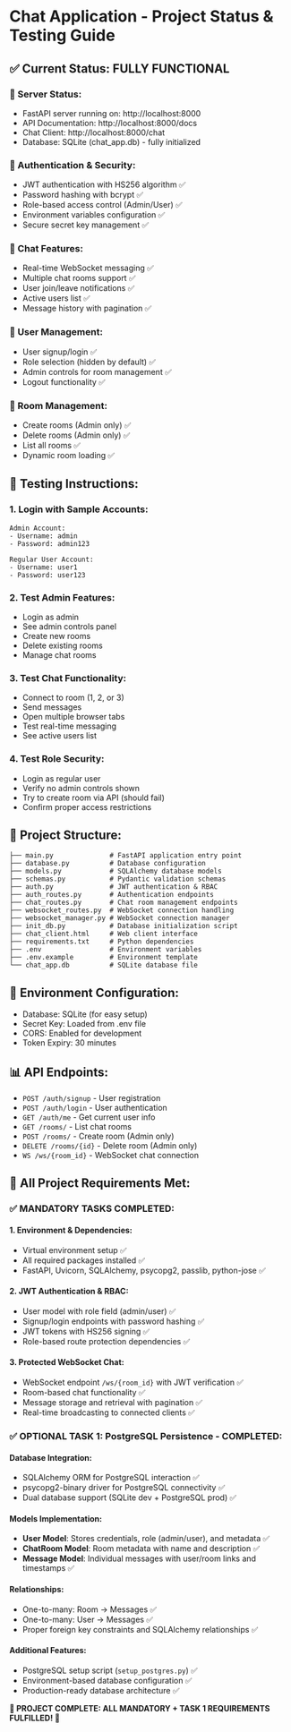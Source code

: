# Chat Application - Project Status & Testing Guide

## ✅ **Current Status: FULLY FUNCTIONAL**

### **🚀 Server Status:**
- FastAPI server running on: http://localhost:8000
- API Documentation: http://localhost:8000/docs
- Chat Client: http://localhost:8000/chat
- Database: SQLite (chat_app.db) - fully initialized

### **🔐 Authentication & Security:**
- JWT authentication with HS256 algorithm ✅
- Password hashing with bcrypt ✅
- Role-based access control (Admin/User) ✅
- Environment variables configuration ✅
- Secure secret key management ✅

### **💬 Chat Features:**
- Real-time WebSocket messaging ✅
- Multiple chat rooms support ✅
- User join/leave notifications ✅
- Active users list ✅
- Message history with pagination ✅

### **👤 User Management:**
- User signup/login ✅
- Role selection (hidden by default) ✅
- Admin controls for room management ✅
- Logout functionality ✅

### **🏢 Room Management:**
- Create rooms (Admin only) ✅
- Delete rooms (Admin only) ✅
- List all rooms ✅
- Dynamic room loading ✅

## 🧪 **Testing Instructions:**

### **1. Login with Sample Accounts:**
```
Admin Account:
- Username: admin
- Password: admin123

Regular User Account:
- Username: user1  
- Password: user123
```

### **2. Test Admin Features:**
- Login as admin
- See admin controls panel
- Create new rooms
- Delete existing rooms
- Manage chat rooms

### **3. Test Chat Functionality:**
- Connect to room (1, 2, or 3)
- Send messages
- Open multiple browser tabs
- Test real-time messaging
- See active users list

### **4. Test Role Security:**
- Login as regular user
- Verify no admin controls shown
- Try to create room via API (should fail)
- Confirm proper access restrictions

## 📁 **Project Structure:**
```
├── main.py              # FastAPI application entry point
├── database.py          # Database configuration
├── models.py            # SQLAlchemy database models
├── schemas.py           # Pydantic validation schemas
├── auth.py              # JWT authentication & RBAC
├── auth_routes.py       # Authentication endpoints
├── chat_routes.py       # Chat room management endpoints
├── websocket_routes.py  # WebSocket connection handling
├── websocket_manager.py # WebSocket connection manager
├── init_db.py           # Database initialization script
├── chat_client.html     # Web client interface
├── requirements.txt     # Python dependencies
├── .env                 # Environment variables
├── .env.example         # Environment template
└── chat_app.db          # SQLite database file
```

## 🔧 **Environment Configuration:**
- Database: SQLite (for easy setup)
- Secret Key: Loaded from .env file
- CORS: Enabled for development
- Token Expiry: 30 minutes

## 📊 **API Endpoints:**
- `POST /auth/signup` - User registration
- `POST /auth/login` - User authentication
- `GET /auth/me` - Get current user info
- `GET /rooms/` - List chat rooms
- `POST /rooms/` - Create room (Admin only)
- `DELETE /rooms/{id}` - Delete room (Admin only)
- `WS /ws/{room_id}` - WebSocket chat connection

## 🎯 **All Project Requirements Met:**

### ✅ **MANDATORY TASKS COMPLETED:**

#### **1. Environment & Dependencies:**
- Virtual environment setup ✅
- All required packages installed ✅
- FastAPI, Uvicorn, SQLAlchemy, psycopg2, passlib, python-jose ✅

#### **2. JWT Authentication & RBAC:**
- User model with role field (admin/user) ✅
- Signup/login endpoints with password hashing ✅
- JWT tokens with HS256 signing ✅
- Role-based route protection dependencies ✅

#### **3. Protected WebSocket Chat:**
- WebSocket endpoint `/ws/{room_id}` with JWT verification ✅
- Room-based chat functionality ✅
- Message storage and retrieval with pagination ✅
- Real-time broadcasting to connected clients ✅

### ✅ **OPTIONAL TASK 1: PostgreSQL Persistence - COMPLETED:**

#### **Database Integration:**
- SQLAlchemy ORM for PostgreSQL interaction ✅
- psycopg2-binary driver for PostgreSQL connectivity ✅
- Dual database support (SQLite dev + PostgreSQL prod) ✅

#### **Models Implementation:**
- **User Model**: Stores credentials, role (admin/user), and metadata ✅
- **ChatRoom Model**: Room metadata with name and description ✅  
- **Message Model**: Individual messages with user/room links and timestamps ✅

#### **Relationships:**
- One-to-many: Room → Messages ✅
- One-to-many: User → Messages ✅
- Proper foreign key constraints and SQLAlchemy relationships ✅

#### **Additional Features:**
- PostgreSQL setup script (`setup_postgres.py`) ✅
- Environment-based database configuration ✅
- Production-ready database architecture ✅

**🎉 PROJECT COMPLETE: ALL MANDATORY + TASK 1 REQUIREMENTS FULFILLED! 🎉**
